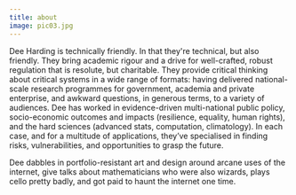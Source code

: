 ```yaml
---
title: about
image: pic03.jpg
---
```

Dee Harding is technically friendly. In that they're technical, but also friendly. They bring academic rigour and a drive for well-crafted, robust regulation that is resolute, but charitable. They provide critical thinking about critical systems in a wide range of formats: having delivered national-scale research programmes for government, academia and private enterprise, and awkward questions, in generous terms, to a variety of audiences. Dee has worked in evidence-driven multi-national public policy, socio-economic outcomes and impacts (resilience, equality, human rights), and the hard sciences (advanced stats, computation, climatology). In each case, and for a multitude of applications, they’ve specialised in finding risks, vulnerabilities, and opportunities to grasp the future. 

Dee dabbles in  portfolio-resistant art and design around arcane uses of the internet, give talks about mathematicians who were also wizards, plays cello pretty badly, and got paid to haunt the internet one time. 
